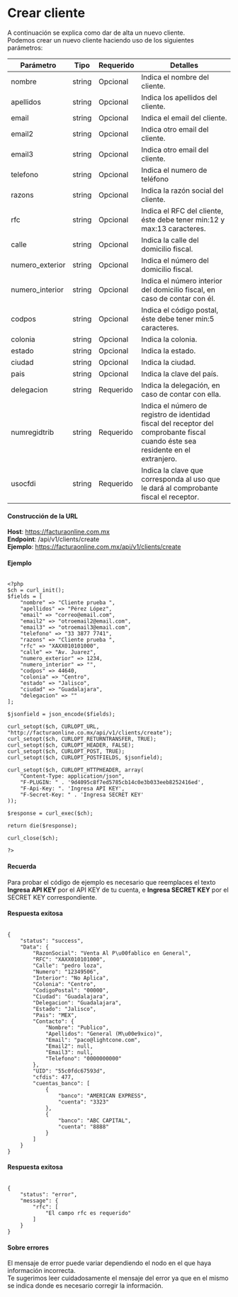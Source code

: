 # Crear cliente

A continuación se explica como dar de alta un nuevo cliente.  
Podemos crear un nuevo cliente haciendo uso de los siguientes parámetros:

<table>
    <thead>
        <tr>
            <th>Parámetro</th>
            <th>Tipo</th>
            <th>Requerido</th>
            <th>Detalles</th>
        </tr>
    <thead>
    <tbody>
        <tr>
            <td>nombre</td>
            <td>string</td>
            <td>Opcional</td>
            <td>Indica el nombre del cliente.</td>
        </tr>
        <tr>
            <td>apellidos</td>
            <td>string</td>
            <td>Opcional</td>
            <td>Indica los apellidos del cliente.</td>
        </tr>
        <tr>
            <td>email</td>
            <td>string</td>
            <td>Opcional</td>
            <td>Indica el email del cliente.</td>
        </tr>
        <tr>
            <td>email2</td>
            <td>string</td>
            <td>Opcional</td>
            <td>Indica otro email del cliente.</td>
        </tr>
        <tr>
            <td>email3</td>
            <td>string</td>
            <td>Opcional</td>
            <td>Indica otro email del cliente.</td>
        </tr>
        <tr>
            <td>telefono</td>
            <td>string</td>
            <td>Opcional</td>
            <td>Indica el numero de teléfono</td>
        </tr>
        <tr>
            <td>razons</td>
            <td>string</td>
            <td>Opcional</td>
            <td>Indica la razón social del cliente.</td>
        </tr>
        <tr>
            <td>rfc</td>
            <td>string</td>
            <td>Opcional</td>
            <td>Indica el RFC del cliente, éste debe tener min:12 y max:13 caracteres.</td>
        </tr>
        <tr>
            <td>calle</td>
            <td>string</td>
            <td>Opcional</td>
            <td>Indica la calle del domicilio fiscal.</td>
        </tr>
        <tr>
            <td>numero_exterior</td>
            <td>string</td>
            <td>Opcional</td>
            <td>Indica el número del domicilio fiscal.</td>
        </tr>
        <tr>
            <td>numero_interior</td>
            <td>string</td>
            <td>Opcional</td>
            <td>Indica el número interior del domicilio fiscal, en caso de contar con él.</td>
        </tr>
        <tr>
            <td>codpos</td>
            <td>string</td>
            <td>Opcional</td>
            <td>Indica el código postal, éste debe tener min:5 caracteres.</td>
        </tr>
        <tr>
            <td>colonia</td>
            <td>string</td>
            <td>Opcional</td>
            <td>Indica la colonia.</td>
        </tr>
        <tr>
            <td>estado</td>
            <td>string</td>
            <td>Opcional</td>
            <td>Indica la estado.</td>
        </tr>
        <tr>
            <td>ciudad</td>
            <td>string</td>
            <td>Opcional</td>
            <td>Indica la ciudad.</td>
        </tr>
        <tr>
            <td>pais</td>
            <td>string</td>
            <td>Opcional</td>
            <td>Indica la clave del país.</td>
        </tr>
        <tr>
            <td>delegacion</td>
            <td>string</td>
            <td>Requerido</td>
            <td>Indica la delegación, en caso de contar con ella.</td>
        </tr>
        <tr>
            <td>numregidtrib</td>
            <td>string</td>
            <td>Requerido</td>
            <td>Indica el número de registro de identidad fiscal del receptor del comprobante fiscal cuando éste sea residente en el extranjero.</td>
        </tr>
        <tr>
            <td>usocfdi</td>
            <td>string</td>
            <td>Requerido</td>
            <td>Indica la clave que corresponda al uso que le dará al comprobante fiscal el receptor.</td>
        </tr>
    </tbody>
</table>


#### Construcción de la URL

**Host**: https://facturaonline.com.mx  
**Endpoint**:  /api/v1/clients/create  
**Ejemplo**:  https://facturaonline.com.mx/api/v1/clients/create  


#### Ejemplo

```

<?php
$ch = curl_init();
$fields = [
    "nombre" => "Cliente prueba ",
    "apellidos" => "Pérez López",
    "email" => "correo@email.com",
    "email2" => "otroemail2@email.com",
    "email3" => "otroemail3@email.com",
    "telefono" => "33 3877 7741",
    "razons" => "Cliente prueba ",
    "rfc" => "XAXX010101000",
    "calle" => "Av. Juarez",
    "numero_exterior" => 1234,
    "numero_interior" => "",
    "codpos" => 44640,
    "colonia" => "Centro",
    "estado" => "Jalisco",
    "ciudad" => "Guadalajara",
    "delegacion" => ""
];

$jsonfield = json_encode($fields);

curl_setopt($ch, CURLOPT_URL, "http://facturaonline.co.mx/api/v1/clients/create");
curl_setopt($ch, CURLOPT_RETURNTRANSFER, TRUE);
curl_setopt($ch, CURLOPT_HEADER, FALSE);
curl_setopt($ch, CURLOPT_POST, TRUE);
curl_setopt($ch, CURLOPT_POSTFIELDS, $jsonfield);

curl_setopt($ch, CURLOPT_HTTPHEADER, array(
    "Content-Type: application/json",
    "F-PLUGIN: " . '9d4095c8f7ed5785cb14c0e3b033eeb8252416ed',
    "F-Api-Key: ". 'Ingresa API KEY',
    "F-Secret-Key: " . 'Ingresa SECRET KEY'
));

$response = curl_exec($ch);

return die($response);

curl_close($ch);

?>

```

#### Recuerda

Para probar el código de ejemplo es necesario que reemplaces el texto  **Ingresa API KEY**  por el API KEY de tu cuenta, e **Ingresa SECRET KEY**  por el SECRET KEY correspondiente.


#### Respuesta exitosa

```

{
    "status": "success",
    "Data": {
        "RazonSocial": "Venta Al P\u00fablico en General",
        "RFC": "XAXX010101000",
        "Calle": "pedro loza",
        "Numero": "12349506",
        "Interior": "No Aplica",
        "Colonia": "Centro",
        "CodigoPostal": "00000",
        "Ciudad": "Guadalajara",
        "Delegacion": "Guadalajara",
        "Estado": "Jalisco",
        "Pais": "MEX",
        "Contacto": {
            "Nombre": "Publico",
            "Apellidos": "General (M\u00e9xico)",
            "Email": "paco@lightcone.com",
            "Email2": null,
            "Email3": null,
            "Telefono": "0000000000"
        },
        "UID": "55c0fdc67593d",
        "cfdis": 477,
        "cuentas_banco": [
            {
                "banco": "AMERICAN EXPRESS",
                "cuenta": "3323"
            },
            {
                "banco": "ABC CAPITAL",
                "cuenta": "8888"
            }
        ]
    }
}

```

#### Respuesta exitosa

```

{
    "status": "error",
    "message": {
        "rfc": [
            "El campo rfc es requerido"
        ]
    }
}

```


#### Sobre errores

El mensaje de error puede variar dependiendo el nodo en el que haya información incorrecta.  
Te sugerimos leer cuidadosamente el mensaje del error ya que en el mismo se indica donde es necesario corregir la información.
